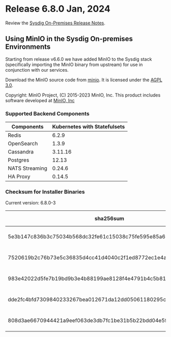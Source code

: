 Release 6.8.0 Jan, 2024
===

Review the [Sysdig On-Premises Release Notes](https://docs.sysdig.com/en/release-notes/sysdig-on-premises-release-notes/).

## Using MinIO in the Sysdig On-premises Environments

Starting from release v6.6.0 we have added MinIO to the Sysdig stack (specifically importing the MinIO binary from upstream) for use in conjunction with our services.

Download the MinIO source code from [minio](https://github.com/minio/minio). It is licensed under the [AGPL 3.0](https://github.com/minio/minio/blob/master/LICENSE).

Copyright: MinIO Project, (C) 2015-2023 MinIO, Inc. This product includes software developed at [MinIO, Inc](https://min.io/)

### Supported Backend Components

| **Components** | **Kubernetes with Statefulsets** |
|---|---|
| Redis                      | 6.2.9 |
| OpenSearch                 | 1.3.9 |
| Cassandra                  | 3.11.16 |
| Postgres                   | 12.13 |
| NATS Streaming             | 0.24.6 |
| HA Proxy                   | 0.14.5 |


### Checksum for Installer Binaries

Current version: 6.8.0-3

| **sha256sum** | **Installer binary** |
|---|---|
| 5e3b147c836b3c75034b568dc32fe61c15038c75fe595e85a617faa7897cf17d | installer-darwin-amd64 |
| 7520619b2c76b73e5c36835d4cc41d4040c2f1ed8772ec1e4a7ea61466de31eb | installer-darwin-arm64 |
| 983e42022d5fe7b19bd9b3e4b88199ae8128f4e4791b4c5b81c4e25aaba08475 | installer-linux-amd64 |
| dde2fc4bfd7309840233267bea012671da12dd05061180295c2d0d1f8d328507 | installer-linux-arm |
| 808d3ae6670944421a9eef063de3db7fc1be31b5b22bdd04e5f449022a2ca45c | installer-linux-arm64 |